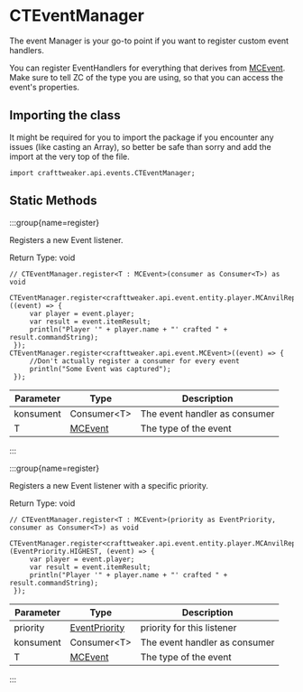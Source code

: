 # CTEventManager

The event Manager is your go-to point if you want to register custom event handlers.

 You can register EventHandlers for everything that derives from [MCEvent](/vanilla/api/event/MCEvent). Make sure to tell ZC of the type you are using, so that you can access the event's properties.

## Importing the class

It might be required for you to import the package if you encounter any issues (like casting an Array), so better be safe than sorry and add the import at the very top of the file.
```zenscript
import crafttweaker.api.events.CTEventManager;
```


## Static Methods

:::group{name=register}

Registers a new Event listener.

Return Type: void

```zenscript
// CTEventManager.register<T : MCEvent>(consumer as Consumer<T>) as void

CTEventManager.register<crafttweaker.api.event.entity.player.MCAnvilRepairEvent>((event) => {
     var player = event.player;
     var result = event.itemResult;
     println("Player '" + player.name + "' crafted " + result.commandString);
 });
CTEventManager.register<crafttweaker.api.event.MCEvent>((event) => {
     //Don't actually register a consumer for every event
     println("Some Event was captured");
 });
```

| Parameter | Type                                  | Description                   |
| --------- | ------------------------------------- | ----------------------------- |
| konsument | Consumer&lt;T&gt;         | The event handler as consumer |
| T         | [MCEvent](/vanilla/api/event/MCEvent) | The type of the event         |


:::

:::group{name=register}

Registers a new Event listener with a specific priority.

Return Type: void

```zenscript
// CTEventManager.register<T : MCEvent>(priority as EventPriority, consumer as Consumer<T>) as void

CTEventManager.register<crafttweaker.api.event.entity.player.MCAnvilRepairEvent>(EventPriority.HIGHEST, (event) => {
     var player = event.player;
     var result = event.itemResult;
     println("Player '" + player.name + "' crafted " + result.commandString);
 });
```

| Parameter | Type                                              | Description                   |
| --------- | ------------------------------------------------- | ----------------------------- |
| priority  | [EventPriority](/vanilla/api/event/EventPriority) | priority for this listener    |
| konsument | Consumer&lt;T&gt;                     | The event handler as consumer |
| T         | [MCEvent](/vanilla/api/event/MCEvent)             | The type of the event         |


:::

